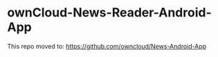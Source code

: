 ownCloud-News-Reader-Android-App
================================

This repo moved to:
https://github.com/owncloud/News-Android-App
